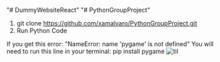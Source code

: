 "# DummyWebsiteReact" 
"# PythonGroupProject" 

1. git clone https://github.com/xamalvaro/PythonGroupProject.git
2. Run Python Code

If you get this error: "NameError: name 'pygame' is not defined"
You will need to run this line in your terminal: pip install pygame
![til](https://raw.githubusercontent.com/hashrocket/hr-til/master/snake.gif)
